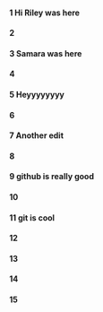 #### 1 Hi Riley was here
#### 2
#### 3 Samara was here
#### 4
#### 5 Heyyyyyyyy
#### 6
#### 7 Another edit  
#### 8
#### 9 github is really good 
#### 10
#### 11 git is cool
#### 12
#### 13
#### 14
#### 15